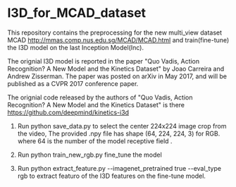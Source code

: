 # I3D_for_MCAD_dataset
This repository contains the preprocessing for the new multi_view dataset MCAD  http://mmas.comp.nus.edu.sg/MCAD/MCAD.html
and train(fine-tune) the I3D model on the last Inception Model(Inc).

The orignial I3D model is reported in the paper "Quo Vadis, Action Recognition? A New Model and the Kinetics Dataset" 
by Joao Carreira and Andrew Zisserman. The paper was posted on arXiv in May 2017, 
and will be published as a CVPR 2017 conference paper.

The orignial code released by the authors of "Quo Vadis, Action Recognition? A New Model and the Kinetics Dataset" 
is there https://github.com/deepmind/kinetics-i3d

1. Run python save_data.py 
to select the center 224x224 image crop from the video, The provided .npy file has shape (64, 224, 224, 3) for RGB.
where 64 is the number of the model receptive field .

2. Run python train_new_rgb.py 
fine_tune the model

3. Run python extract_feature.py  --imagenet_pretrained true --eval_type rgb
to extract featuro of the I3D features on the fine-tune model.

